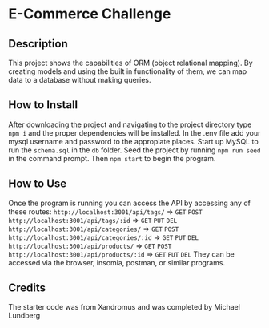 # E-Commerce Challenge
## Description
This project shows the capabilities of ORM (object relational mapping). By creating models and using the built in functionality of them, we can map data to a database without making queries.

## How to Install
After downloading the project and navigating to the project directory type `npm i` and the proper dependencies will be installed. In the .env file add your mysql username and password to the appropiate places. Start up MySQL to run the `schema.sql` in the `db` folder. Seed the project by running `npm run seed` in the command prompt. Then `npm start` to begin the program.

## How to Use
Once the program is running you can access the API by accessing any of these routes:
`http://localhost:3001/api/tags/` => `GET` `POST`
`http://localhost:3001/api/tags/:id` => `GET` `PUT` `DEL`
`http://localhost:3001/api/categories/` => `GET` `POST`
`http://localhost:3001/api/categories/:id` => `GET` `PUT` `DEL`
`http://localhost:3001/api/products/` => `GET` `POST`
`http://localhost:3001/api/products/:id` => `GET` `PUT` `DEL`
They can be accessed via the browser, insomia, postman, or similar programs.

## Credits
The starter code was from Xandromus and was completed by Michael Lundberg
